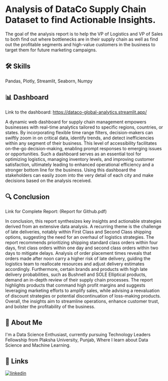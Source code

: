 
# Analysis of DataCo Supply Chain Dataset to find Actionable Insights.

The goal of the analysis report is to help the VP of Logistics and VP of Sales to
both find out where bottlenecks are in their supply chain as well as find out the
profitable segments and high-value customers in the business to target them for future
marketing campaigns.

## 🛠 Skills
Pandas, Plotly, Streamlit, Seaborn, Numpy





## 📊 Dashboard
Link to the dashboard: https://dataco-global-analytics.streamlit.app/

A dynamic web dashboard for supply chain management empowers
businesses with real-time analytics tailored to specific regions, countries,
or states. By incorporating flexible time range filters, decision-makers can
swiftly zoom in on critical data, identify trends, and detect inefficiencies
within any segment of their business. This level of accessibility facilitates
on-the-go decision-making, enabling prompt responses to emerging issues
or opportunities. Such a dashboard serves as an essential tool for
optimizing logistics, managing inventory levels, and improving customer
satisfaction, ultimately leading to enhanced operational efficiency and a
stronger bottom line for the business.
Using this dashboard the stakeholders can easily zoom into the very detail
of each city and make decisions based on the analysis received.


## 🔍 Conclusion

Link for Complete Report: (Report for Github.pdf)

In conclusion, this report synthesizes key insights and actionable strategies derived from
an extensive data analysis. A recurring theme is the challenge of late deliveries, notably
within First Class and Second Class shipping options, suggesting the need for an overhaul
of logistics strategies. The report recommends prioritizing shipping standard class orders
within four days, first class orders within one day and second class orders within two
days to mitigate delays. Analysis of order placement times reveals that orders made after
noon carry a higher risk of late delivery, guiding the logistics team to reallocate resources
and adjust delivery estimates accordingly. Furthermore, certain brands and products
with high late delivery probabilities, such as Bushnell and SOLE Elliptical products,
demand an in-depth review of their supply chain processes. The report highlights
products that command high profit margins and suggests leveraging marketing efforts to
amplify sales, while advising a reevaluation of discount strategies or potential
discontinuation of loss-making products. Overall, the insights aim to streamline
operations, enhance customer trust, and bolster the profitability of the business.


## 🚀 About Me
I'm a Data Science Enthusiast, currently pursuing Technology Leaders Fellowship from Plaksha University, Punjab, Where I learn about Data Science and Machine Learning.


## 🔗 Links

[![linkedin](https://img.shields.io/badge/linkedin-0A66C2?style=for-the-badge&logo=linkedin&logoColor=white)](https://www.linkedin.com/in/singhamal/)

